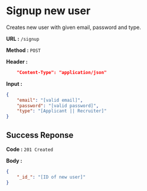 # Signup new user

Creates new user with given email, password and type.

**URL :** `/signup`

**Method :** `POST`

**Header :**

```json
    "Content-Type": "application/json"
```

**Input :**

```json
{
	"email": "[valid email]",
	"password": "[valid password]",
	"type": "[Applicant || Recruiter]"
}
```

## Success Reponse

**Code :** `201 Created`

**Body :**

```json
{
	"_id_": "[ID of new user]"
}
```
